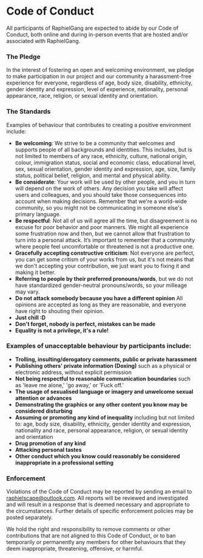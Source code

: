 # Code of Conduct

All participants of RaphielGang are expected to abide by our Code of Conduct,
both online and during in-person events that are hosted and/or associated with RaphielGang.


### The Pledge

In the interest of fostering an open and welcoming environment, we pledge to make participation
in our project and our community a harassment-free experience for everyone, regardless of age,
body size, disability, ethnicity, gender identity and expression, level of experience,
nationality, personal appearance, race, religion, or sexual identity and orientation.


### The Standards

Examples of behaviour that contributes to creating a positive environment include:

* **Be welcoming**: We strive to be a community that welcomes and supports people of all backgrounds and identities. This includes, but is not limited to members of any race, ethnicity, culture, national origin, colour, immigration status, social and economic class, educational level, sex, sexual orientation, gender identity and expression, age, size, family status, political belief, religion, and mental and physical ability.
* **Be considerate**: Your work will be used by other people, and you in turn will depend on the work of others. Any decision you take will affect users and colleagues, and you should take those consequences into account when making decisions. Remember that we're a world-wide community, so you might not be communicating in someone else's primary language.
* **Be respectful**:  Not all of us will agree all the time, but disagreement is no excuse for poor behavior and poor manners. We might all experience some frustration now and then, but we cannot allow that frustration to turn into a personal attack. It’s important to remember that a community where people feel uncomfortable or threatened is not a productive one.
* **Gracefully accepting constructive criticism**: Not everyone are perfect, you can get some critism of your works from us, but it's not means that we don't accepting your contribution, we just want you to fixing it and making it better.
* **Referring to people by their preferred pronouns/words**, but we do not have standardized gender-neutral pronouns/words, so your milleage may vary.
* **Do not attack somebody because you have a different opinion** All opinions are accepted as long as they are reasonable, and everyone have right to shouting their opinion.
* **Just chill :D**
* **Don't forget, nobody is perfect, mistakes can be made**
* **Equality is not a privilege, it's a rule!**

### Examples of unacceptable behaviour by participants include:

  * **Trolling, insulting/derogatory comments, public or private harassment**
  * **Publishing others' private information (Doxing)** such as a physical or electronic address, without explicit permission
  * **Not being respectful to reasonable communication boundaries** such as 'leave me alone,' 'go away,' or 'Fuck off.'
  * **The usage of sexualised language or imagery and unwelcome sexual attention or advances**
  * **Demonstrating the graphics or any other content you know may be considered disturbing**
  * **Assuming or promoting any kind of inequality** including but not limited to: age, body size, disability, ethnicity, gender identity and expression, nationality and race, personal appearance, religion, or sexual identity and orientation
  * **Drug promotion of any kind**
  * **Attacking personal tastes**
  * **Other conduct which you know could reasonably be considered inappropriate in a professional setting**


### Enforcement

Violations of the Code of Conduct may be reported by sending an email to [raphielscape@outlook.com](mailto:raphielscape@outlook.com).
All reports will be reviewed and investigated and will result in a response that is deemed necessary and appropriate to the circumstances.
Further details of specific enforcement policies may be posted separately.

We hold the right and responsibility to remove comments or other contributions that
are not aligned to this Code of Conduct, or to ban temporarily or permanently any members
for other behaviours that they deem inappropriate, threatening, offensive, or harmful.
